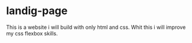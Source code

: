# landig-page
This is a website i will build with only html and css.
Whit this i will improve my css flexbox skills.
